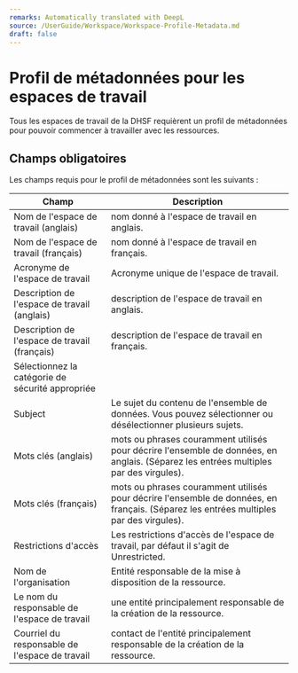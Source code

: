 ```yaml
---
remarks: Automatically translated with DeepL
source: /UserGuide/Workspace/Workspace-Profile-Metadata.md
draft: false
---
```



# Profil de métadonnées pour les espaces de travail

Tous les espaces de travail de la DHSF requièrent un profil de métadonnées pour pouvoir commencer à travailler avec les ressources.

## Champs obligatoires

Les champs requis pour le profil de métadonnées sont les suivants :


| Champ | Description |
|-------|-------------|
|Nom de l'espace de travail (anglais)|nom donné à l'espace de travail en anglais.
|Nom de l'espace de travail (français)|nom donné à l'espace de travail en français.
|Acronyme de l'espace de travail|Acronyme unique de l'espace de travail.
|Description de l'espace de travail (anglais)|description de l'espace de travail en anglais.
|Description de l'espace de travail (français)|description de l'espace de travail en français.
|Sélectionnez la catégorie de sécurité appropriée
|Subject|Le sujet du contenu de l'ensemble de données. Vous pouvez sélectionner ou désélectionner plusieurs sujets.
|Mots clés (anglais)|mots ou phrases couramment utilisés pour décrire l'ensemble de données, en anglais. (Séparez les entrées multiples par des virgules).
|Mots clés (français)|mots ou phrases couramment utilisés pour décrire l'ensemble de données, en français. (Séparez les entrées multiples par des virgules).
|Restrictions d'accès|Les restrictions d'accès de l'espace de travail, par défaut il s'agit de Unrestricted.
|Nom de l'organisation|Entité responsable de la mise à disposition de la ressource.
|Le nom du responsable de l'espace de travail|une entité principalement responsable de la création de la ressource.
|Courriel du responsable de l'espace de travail|contact de l'entité principalement responsable de la création de la ressource.
